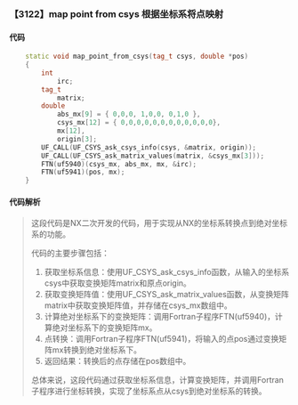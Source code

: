 ### 【3122】map point from csys 根据坐标系将点映射

#### 代码

```cpp
    static void map_point_from_csys(tag_t csys, double *pos)  
    {  
        int  
            irc;  
        tag_t  
            matrix;  
        double  
            abs_mx[9] = { 0,0,0, 1,0,0, 0,1,0 },  
            csys_mx[12] = { 0,0,0,0,0,0,0,0,0,0,0,0},  
            mx[12],  
            origin[3];  
        UF_CALL(UF_CSYS_ask_csys_info(csys, &matrix, origin));  
        UF_CALL(UF_CSYS_ask_matrix_values(matrix, &csys_mx[3]));  
        FTN(uf5940)(csys_mx, abs_mx, mx, &irc);  
        FTN(uf5941)(pos, mx);  
    }

```

#### 代码解析

> 这段代码是NX二次开发的代码，用于实现从NX的坐标系转换点到绝对坐标系的功能。
>
> 代码的主要步骤包括：
>
> 1. 获取坐标系信息：使用UF_CSYS_ask_csys_info函数，从输入的坐标系csys中获取变换矩阵matrix和原点origin。
> 2. 获取变换矩阵值：使用UF_CSYS_ask_matrix_values函数，从变换矩阵matrix中获取变换矩阵值，并存储在csys_mx数组中。
> 3. 计算绝对坐标系下的变换矩阵：调用Fortran子程序FTN(uf5940)，计算绝对坐标系下的变换矩阵mx。
> 4. 点转换：调用Fortran子程序FTN(uf5941)，将输入的点pos通过变换矩阵mx转换到绝对坐标系下。
> 5. 返回结果：转换后的点存储在pos数组中。
>
> 总体来说，这段代码通过获取坐标系信息，计算变换矩阵，并调用Fortran子程序进行坐标转换，实现了坐标系点从csys到绝对坐标系的转换。
>
